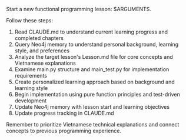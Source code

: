 Start a new functional programming lesson: $ARGUMENTS.

Follow these steps:
1. Read CLAUDE.md to understand current learning progress and completed chapters
2. Query Neo4j memory to understand personal background, learning style, and preferences
3. Analyze the target lesson's Lesson.md file for core concepts and Vietnamese explanations
4. Examine main.py structure and main_test.py for implementation requirements
5. Create personalized learning approach based on background and learning style
6. Begin implementation using pure function principles and test-driven development
7. Update Neo4j memory with lesson start and learning objectives
8. Update progress tracking in CLAUDE.md

Remember to prioritize Vietnamese technical explanations and connect concepts to previous programming experience.
